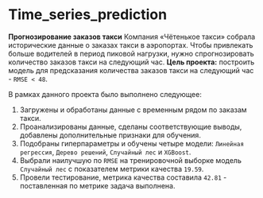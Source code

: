 # Time_series_prediction

**Прогнозирование заказов такси**
Компания «Чётенькое такси» собрала исторические данные о заказах такси в аэропортах. Чтобы привлекать больше водителей в период пиковой нагрузки, нужно спрогнозировать количество заказов такси на следующий час. **Цель проекта:** построить модель для предсказания количества заказов такси на следующий час - `RMSE < 48`.

В рамках данного проекта было выполнено следующее:
1. Загружены и обработаны данные с временным рядом по заказам такси.
2. Проанализированы данные, сделаны соответствующие выводы, добавлены дополнительные признаки для обучения.
3. Подобраны гиперпараметры и обучены четыре модели: `Линейная регрессия`, `Дерево решений`, `Случайный лес` и `XGBoost`.
4. Выбрали наилучшую по `RMSE` на тренировочной выборке модель `Случайный лес` с показателем метрики качества `19.59`.
5. Провели тестирование, метрика качества составила `42.81` - поставленная по метрике задача выполнена.
